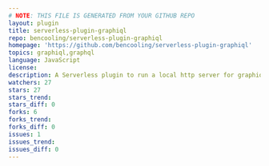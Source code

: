 ```yaml
---
# NOTE: THIS FILE IS GENERATED FROM YOUR GITHUB REPO
layout: plugin
title: serverless-plugin-graphiql
repo: bencooling/serverless-plugin-graphiql
homepage: 'https://github.com/bencooling/serverless-plugin-graphiql'
topics: graphiql,graphql
language: JavaScript
license: 
description: A Serverless plugin to run a local http server for graphiql and your graphql handler
watchers: 27
stars: 27
stars_trend: 
stars_diff: 0
forks: 6
forks_trend: 
forks_diff: 0
issues: 1
issues_trend: 
issues_diff: 0
---
```

